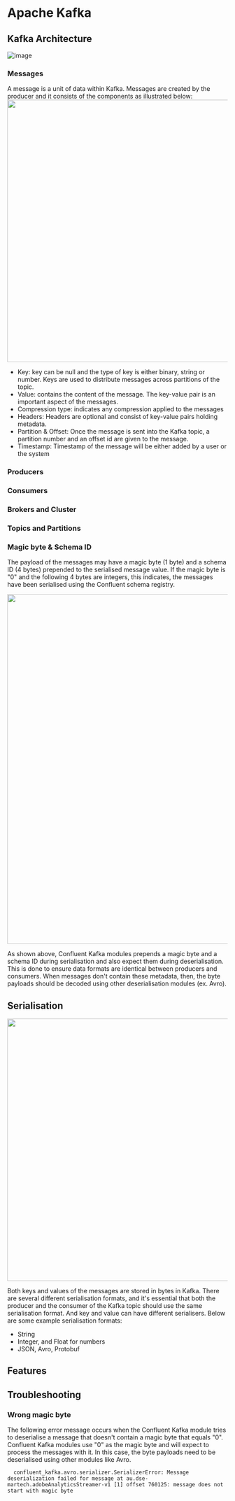 # Apache Kafka

## Kafka Architecture
![image](https://github.com/TravisH0301/learning/assets/46085656/6e45786e-b0aa-42e0-9c24-689c08b11005)

### Messages 
A message is a unit of data within Kafka. Messages are created by the producer and it consists of the components as illustrated below:
<img src="https://github.com/TravisH0301/learning/assets/46085656/e47de5fa-a681-4800-8fdb-02f466e8b14a" width="600">

- Key: key can be null and the type of key is either binary, string or number. Keys are used to distribute messages across partitions of the topic.
- Value: contains the content of the message. The key-value pair is an important aspect of the messages.
- Compression type: indicates any compression applied to the messages
- Headers: Headers are optional and consist of key-value pairs holding metadata.
- Partition & Offset: Once the message is sent into the Kafka topic, a partition number and an offset id are given to the message.
- Timestamp: Timestamp of the message will be either added by a user or the system

### Producers

### Consumers

### Brokers and Cluster

### Topics and Partitions

### Magic byte & Schema ID
The payload of the messages may have a magic byte (1 byte) and a schema ID (4 bytes) prepended to the serialised message value. If the magic byte is "0" and the following 4 bytes are integers, this indicates, the messages have been serialised using the Confluent schema registry. 

<img src="https://github.com/TravisH0301/learning/assets/46085656/f2bdf746-90b8-4a5c-be0a-7c85643f9ca4" width="800">

As shown above, Confluent Kafka modules prepends a magic byte and a schema ID during serialisation and also expect them during deserialisation. This is done to ensure data formats are identical between producers and consumers. When messages don't contain these metadata, then, the byte payloads should be decoded using other deserialisation modules (ex. Avro).

## Serialisation
<img src="https://github.com/TravisH0301/learning/assets/46085656/0deea433-c262-44f0-ae1e-9986ea2d2789" width="600">

Both keys and values of the messages are stored in bytes in Kafka. There are several different serialisation formats, and it's essential that both the producer and the consumer of the Kafka topic should use the same serialisation format. And key and value can have different serialisers. Below are some example serialisation formats:
- String
- Integer, and Float for numbers
- JSON, Avro, Protobuf

## Features


## Troubleshooting
### Wrong magic byte
The following error message occurs when the Confluent Kafka module tries to deserialise a message that doesn't contain a magic byte that equals "0". Confluent Kafka modules use "0" as the magic byte and will expect to process the messages with it. In this case, the byte payloads need to be deserialised using other modules like Avro.

      confluent_kafka.avro.serializer.SerializerError: Message deserialization failed for message at au.dse-martech.adobeAnalyticsStreamer-v1 [1] offset 760125: message does not start with magic byte
